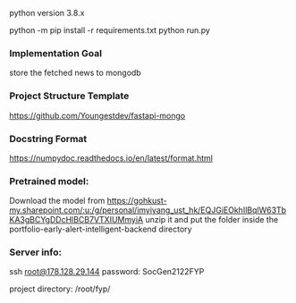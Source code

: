 python version 3.8.x

python -m pip install -r requirements.txt
python run.py

### Implementation Goal ###
store the fetched news to mongodb

### Project Structure Template ###
https://github.com/Youngestdev/fastapi-mongo

### Docstring Format ###
https://numpydoc.readthedocs.io/en/latest/format.html

### Pretrained model:
Download the model from
https://gohkust-my.sharepoint.com/:u:/g/personal/imyiyang_ust_hk/EQJGiEOkhIlBqlW63TbKA3gBCYgDDcHlBCB7VTXIUMmyiA
unzip it and put the folder inside the portfolio-early-alert-intelligent-backend directory


### Server info:
ssh root@178.128.29.144
password: SocGen2122FYP

project directory: /root/fyp/